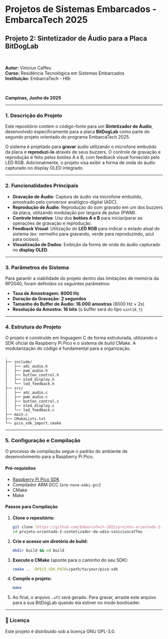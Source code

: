 
# Projetos de Sistemas Embarcados - EmbarcaTech 2025
## Projeto 2: Sintetizador de Áudio para a Placa BitDogLab

<br>

**Autor:** Vinicius Caffeu
<br>
**Curso:** Residência Tecnológica em Sistemas Embarcados
<br>
**Instituição:** EmbarcaTech - HBr

<br>

**Campinas, Junho de 2025**

</div>

---

### **1. Descrição do Projeto**

Este repositório contém o código-fonte para um **Sintetizador de Áudio**, desenvolvido especificamente para a placa **BitDogLab** como parte do segundo projeto orientado do programa EmbarcaTech 2025.

O sistema é projetado para **gravar** áudio utilizando o microfone embutido da placa e **reproduzi-lo** através de seus buzzers. O controle de gravação e reprodução é feito pelos botões A e B, com feedback visual fornecido pelo LED RGB. Adicionalmente, o projeto visa exibir a forma de onda do áudio capturado no display OLED integrado.

---

### **2. Funcionalidades Principais**

* **Gravação de Áudio**: Captura de áudio via microfone embutido, amostrado pelo conversor analógico-digital (ADC).
* **Reprodução de Áudio**: Reprodução do som gravado em um dos buzzers da placa, utilizando modulação por largura de pulso (PWM).
* **Controle Interativo**: Uso dos **botões A e B** para iniciar/parar as operações de gravação e reprodução.
* **Feedback Visual**: Utilização do **LED RGB** para indicar o estado atual do sistema (ex: vermelho para gravando, verde para reproduzindo, azul para ocioso).
* **Visualização de Dados**: Exibição da forma de onda do áudio capturado no **display OLED**.

---

### **3. Parâmetros do Sistema**

Para garantir a viabilidade do projeto dentro das limitações de memória da RP2040, foram definidos os seguintes parâmetros:

* **Taxa de Amostragem:** **8000 Hz**
* **Duração da Gravação:** **2 segundos**
* **Tamanho do Buffer de Áudio:** **16.000 amostras** (8000 Hz × 2s)
* **Resolução da Amostra:** **16 bits** (o buffer será do tipo `uint16_t`)

---

### **4. Estrutura do Projeto**

O projeto é construído em linguagem C de forma estruturada, utilizando o SDK oficial da Raspberry Pi Pico e o sistema de build CMake. A modularização do código é fundamental para a organização.

```
.
├── include/
│   ├── adc_audio.h
│   ├── pwm_audio.h
│   ├── button_control.h
│   ├── oled_display.h
│   └── led_feedback.h
├── src/
│   ├── adc_audio.c
│   ├── pwm_audio.c
│   ├── button_control.c
│   ├── oled_display.c
│   └── led_feedback.c
├── main.c
├── CMakeLists.txt
└── pico_sdk_import.cmake
```

---

### **5. Configuração e Compilação**

O processo de compilação segue o padrão do ambiente de desenvolvimento para a Raspberry Pi Pico.

#### **Pré-requisitos**

* [Raspberry Pi Pico SDK](https://github.com/raspberrypi/pico-sdk)
* Compilador ARM GCC (`arm-none-eabi-gcc`)
* CMake
* Make

#### **Passos para Compilação**

1.  **Clone o repositório:**
    ```bash
    git clone [https://github.com/EmbarcaTech-2025/projeto-orientado-2-sintetizador-de-udio-viniciuscaffeu.git](https://github.com/EmbarcaTech-2025/projeto-orientado-2-sintetizador-de-udio-viniciuscaffeu.git)
    cd projeto-orientado-2-sintetizador-de-udio-viniciuscaffeu
    ```

2.  **Crie e acesse um diretório de build:**
    ```bash
    mkdir build && cd build
    ```

3.  **Execute o CMake** (aponte para o caminho do seu SDK):
    ```bash
    cmake .. -DPICO_SDK_PATH=/path/to/your/pico-sdk
    ```

4.  **Compile o projeto:**
    ```bash
    make
    ```

5.  Ao final, o arquivo `.uf2` será gerado. Para gravar, arraste este arquivo para a sua BitDogLab quando ela estiver no modo bootloader.

---

### **📜 Licença**

Este projeto é distribuído sob a licença GNU GPL-3.0.
